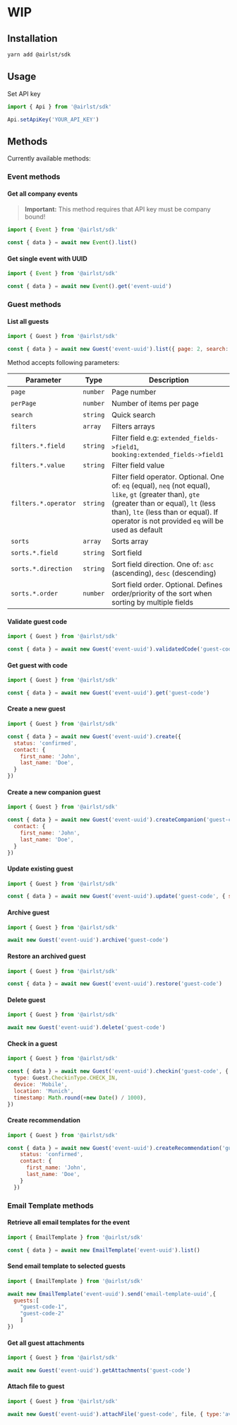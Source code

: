 # WIP

## Installation

```bash
yarn add @airlst/sdk
```

## Usage

Set API key

```javascript
import { Api } from '@airlst/sdk'

Api.setApiKey('YOUR_API_KEY')
```

## Methods

Currently available methods:

### Event methods

#### Get all company events

> **Important:** This method requires that API key must be company bound!

```javascript
import { Event } from '@airlst/sdk'

const { data } = await new Event().list()
```

#### Get single event with UUID

```javascript
import { Event } from '@airlst/sdk'

const { data } = await new Event().get('event-uuid')
```

### Guest methods

#### List all guests

```javascript
import { Guest } from '@airlst/sdk'

const { data } = await new Guest('event-uuid').list({ page: 2, search: 'John' })
```

Method accepts following parameters:

| Parameter            | Type     | Description                                                                                                                                                                                                                                  |
|----------------------|----------|----------------------------------------------------------------------------------------------------------------------------------------------------------------------------------------------------------------------------------------------|
| `page`               | `number` | Page number                                                                                                                                                                                                                                  |
| `perPage`            | `number` | Number of items per page                                                                                                                                                                                                                     |
| `search`             | `string` | Quick search                                                                                                                                                                                                                                 |
| `filters`            | `array`  | Filters arrays                                                                                                                                                                                                                               |
| `filters.*.field`    | `string` | Filter field e.g: `extended_fields->field1`, `booking:extended_fields->field1`                                                                                                                                                               |
| `filters.*.value`    | `string` | Filter field value                                                                                                                                                                                                                           |
| `filters.*.operator` | `string` | Filter field operator. Optional. One of: `eq` (equal), `neq` (not equal), `like`, `gt` (greater than), `gte` (greater than or equal), `lt` (less than), `lte` (less than or equal). If operator is not provided `eq` will be used as default |
| `sorts`              | `array`  | Sorts array                                                                                                                                                                                                                                  |
| `sorts.*.field`      | `string` | Sort field                                                                                                                                                                                                                                   |
| `sorts.*.direction`  | `string` | Sort field direction. One of: `asc` (ascending), `desc` (descending)                                                                                                                                                                         |
| `sorts.*.order`      | `number` | Sort field order. Optional. Defines order/priority of the sort when sorting by multiple fields                                                                                                                                               |

#### Validate guest code

```javascript
import { Guest } from '@airlst/sdk'

const { data } = await new Guest('event-uuid').validatedCode('guest-code')
```

#### Get guest with code

```javascript
import { Guest } from '@airlst/sdk'

const { data } = await new Guest('event-uuid').get('guest-code')
```

#### Create a new guest

```javascript
import { Guest } from '@airlst/sdk'

const { data } = await new Guest('event-uuid').create({
  status: 'confirmed',
  contact: {
    first_name: 'John',
    last_name: 'Doe',
  }
})
```

#### Create a new companion guest

```javascript
import { Guest } from '@airlst/sdk'

const { data } = await new Guest('event-uuid').createCompanion('guest-code', {
  contact: {
    first_name: 'John',
    last_name: 'Doe',
  }
})
```

#### Update existing guest

```javascript
import { Guest } from '@airlst/sdk'

const { data } = await new Guest('event-uuid').update('guest-code', { status: 'confirmed' })
```

#### Archive guest

```javascript
import { Guest } from '@airlst/sdk'

await new Guest('event-uuid').archive('guest-code')
```

#### Restore an archived guest

```javascript
import { Guest } from '@airlst/sdk'

const { data } = await new Guest('event-uuid').restore('guest-code')
```

#### Delete guest

```javascript
import { Guest } from '@airlst/sdk'

await new Guest('event-uuid').delete('guest-code')
```

#### Check in a guest

```javascript
import { Guest } from '@airlst/sdk'

const { data } = await new Guest('event-uuid').checkin('guest-code', {
  type: Guest.CheckinType.CHECK_IN,
  device: 'Mobile',
  location: 'Munich',
  timestamp: Math.round(+new Date() / 1000),
})
```

#### Create recommendation

```javascript
import { Guest } from '@airlst/sdk'

const { data } = await new Guest('event-uuid').createRecommendation('guest-code', {
    status: 'confirmed',
    contact: {
      first_name: 'John',
      last_name: 'Doe',
    }
  })
```

### Email Template methods

#### Retrieve all email templates for the event

```javascript
import { EmailTemplate } from '@airlst/sdk'

const { data } = await new EmailTemplate('event-uuid').list()
```

#### Send email template to selected guests

```javascript
import { EmailTemplate } from '@airlst/sdk'

await new EmailTemplate('event-uuid').send('email-template-uuid',{
  guests:[
    "guest-code-1",
    "guest-code-2"
    ]
})
```

#### Get all guest attachments

```javascript
import { Guest } from '@airlst/sdk'

await new Guest('event-uuid').getAttachments('guest-code')
```

#### Attach file to guest

```javascript
import { Guest } from '@airlst/sdk'

await new Guest('event-uuid').attachFile('guest-code', file, { type:'avatar'});
```
